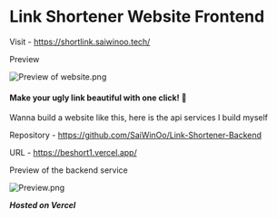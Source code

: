 # Link Shortener Website Frontend

Visit - https://shortlink.saiwinoo.tech/

Preview

![Preview of website.png](https://i.postimg.cc/Mp5G43Z8/Screenshot-2024-03-13-at-21-36-18.png)


#### Make your ugly link beautiful with one click! 🚀


Wanna build a website like this, here is the api services I build myself 

Repository - https://github.com/SaiWinOo/Link-Shortener-Backend

URL - https://beshort1.vercel.app/

Preview of the backend service


![Preview.png](https://i.postimg.cc/wTzbvwzP/Screenshot-2024-03-13-at-21-34-21.png)

***Hosted on Vercel***
